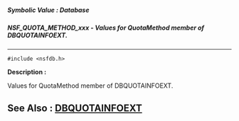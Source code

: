 ##### Symbolic Value : Database
##### NSF_QUOTA_METHOD_xxx - Values for QuotaMethod member of DBQUOTAINFOEXT.
---
```
#include <nsfdb.h>
```
**Description :**

Values for QuotaMethod member of DBQUOTAINFOEXT.

**See Also :**
[DBQUOTAINFOEXT](/reference/Data/DBQUOTAINFOEXT)
---
